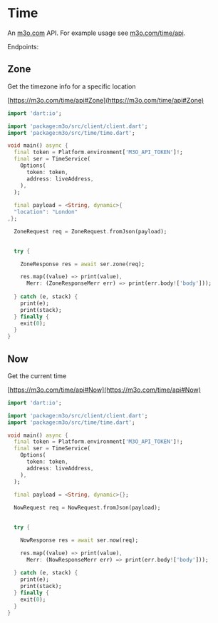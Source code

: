 # Time

An [m3o.com](https://m3o.com) API. For example usage see [m3o.com/time/api](https://m3o.com/time/api).

Endpoints:

## Zone

Get the timezone info for a specific location


[https://m3o.com/time/api#Zone](https://m3o.com/time/api#Zone)

```dart
import 'dart:io';

import 'package:m3o/src/client/client.dart';
import 'package:m3o/src/time/time.dart';

void main() async {
  final token = Platform.environment['M3O_API_TOKEN']!;
  final ser = TimeService(
    Options(
      token: token,
      address: liveAddress,
    ),
  );
 
  final payload = <String, dynamic>{
  "location": "London"
,};

  ZoneRequest req = ZoneRequest.fromJson(payload);

  
  try {

	ZoneResponse res = await ser.zone(req);

    res.map((value) => print(value),
	  Merr: (ZoneResponseMerr err) => print(err.body!['body']));	
  
  } catch (e, stack) {
    print(e);
	print(stack);
  } finally {
    exit(0);
  }
}
```
## Now

Get the current time


[https://m3o.com/time/api#Now](https://m3o.com/time/api#Now)

```dart
import 'dart:io';

import 'package:m3o/src/client/client.dart';
import 'package:m3o/src/time/time.dart';

void main() async {
  final token = Platform.environment['M3O_API_TOKEN']!;
  final ser = TimeService(
    Options(
      token: token,
      address: liveAddress,
    ),
  );
 
  final payload = <String, dynamic>{};

  NowRequest req = NowRequest.fromJson(payload);

  
  try {

	NowResponse res = await ser.now(req);

    res.map((value) => print(value),
	  Merr: (NowResponseMerr err) => print(err.body!['body']));	
  
  } catch (e, stack) {
    print(e);
	print(stack);
  } finally {
    exit(0);
  }
}
```
